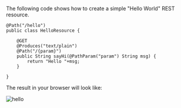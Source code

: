 The following code shows how to create a simple "Hello World" REST resource.

    @Path("/hello")
    public class HelloResource {

        @GET
        @Produces("text/plain")
        @Path("/{param}")
        public String sayHi(@PathParam("param") String msg) {
            return "Hello "+msg;
        }

    }

The result in your browser will look like:

![hello](/img/seed/hello.png)











